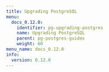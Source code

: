 ```yaml
---
title: Upgrading PostgreSQL
menu:
  docs_0.12.0:
    identifier: pg-upgrading-postgres
    name: Upgrading PostgreSQL
    parent: pg-postgres-guides
    weight: 60
menu_name: docs_0.12.0
info:
  version: 0.12.0
---
```


